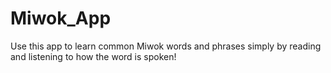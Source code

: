 # Miwok_App
Use this app to learn common Miwok words and phrases simply by reading and listening to how the word is spoken!

